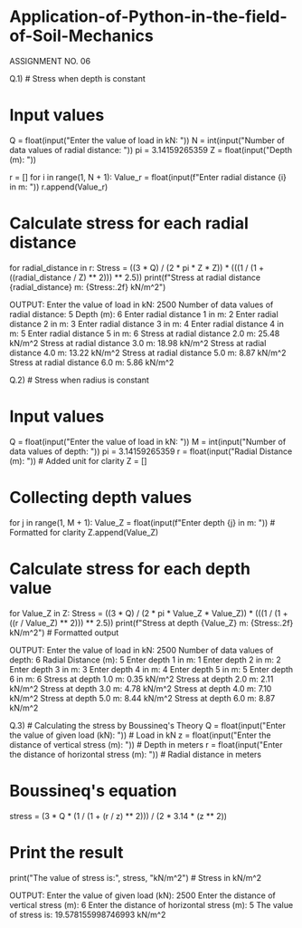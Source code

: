 # Application-of-Python-in-the-field-of-Soil-Mechanics
ASSIGNMENT NO. 06

Q.1) # Stress when depth is constant

# Input values
Q = float(input("Enter the value of load in kN: "))
N = int(input("Number of data values of radial distance: "))  pi = 3.14159265359
Z = float(input("Depth (m): "))  

r = []
for i in range(1, N + 1):
    Value_r = float(input(f"Enter radial distance {i} in m: "))      r.append(Value_r)

# Calculate stress for each radial distance
for radial_distance in r:
    Stress = ((3 * Q) / (2 * pi * Z * Z)) * (((1 / (1 + ((radial_distance / Z) ** 2))) ** 2.5))
    print(f"Stress at radial distance {radial_distance} m: {Stress:.2f} kN/m^2")  

OUTPUT:
Enter the value of load in kN: 2500
Number of data values of radial distance: 5
Depth (m): 6
Enter radial distance 1 in m: 2
Enter radial distance 2 in m: 3
Enter radial distance 3 in m: 4
Enter radial distance 4 in m: 5
Enter radial distance 5 in m: 6
Stress at radial distance 2.0 m: 25.48 kN/m^2
Stress at radial distance 3.0 m: 18.98 kN/m^2
Stress at radial distance 4.0 m: 13.22 kN/m^2
Stress at radial distance 5.0 m: 8.87 kN/m^2
Stress at radial distance 6.0 m: 5.86 kN/m^2


Q.2)    # Stress when radius is constant

# Input values
Q = float(input("Enter the value of load in kN: "))
M = int(input("Number of data values of depth: "))
pi = 3.14159265359
r = float(input("Radial Distance (m): "))  # Added unit for clarity
Z = []

# Collecting depth values
for j in range(1, M + 1):
    Value_Z = float(input(f"Enter depth {j} in m: "))  # Formatted for clarity
    Z.append(Value_Z)

# Calculate stress for each depth value
for Value_Z in Z:
    Stress = ((3 * Q) / (2 * pi * Value_Z * Value_Z)) * (((1 / (1 + ((r / Value_Z) ** 2))) ** 2.5))
    print(f"Stress at depth {Value_Z} m: {Stress:.2f} kN/m^2")  # Formatted output

OUTPUT:
Enter the value of load in kN: 2500
Number of data values of depth: 6
Radial Distance (m): 5
Enter depth 1 in m: 1
Enter depth 2 in m: 2
Enter depth 3 in m: 3
Enter depth 4 in m: 4
Enter depth 5 in m: 5
Enter depth 6 in m: 6
Stress at depth 1.0 m: 0.35 kN/m^2
Stress at depth 2.0 m: 2.11 kN/m^2
Stress at depth 3.0 m: 4.78 kN/m^2
Stress at depth 4.0 m: 7.10 kN/m^2
Stress at depth 5.0 m: 8.44 kN/m^2
Stress at depth 6.0 m: 8.87 kN/m^2

Q.3) # Calculating the stress by Boussineq's Theory
Q = float(input("Enter the value of given load (kN): "))  # Load in kN
z = float(input("Enter the distance of vertical stress (m): "))  # Depth in meters
r = float(input("Enter the distance of horizontal stress (m): "))  # Radial distance in meters

# Boussineq's equation
stress = (3 * Q * (1 / (1 + (r / z) ** 2))) / (2 * 3.14 * (z ** 2))

# Print the result
print("The value of stress is:", stress, "kN/m^2")  # Stress in kN/m^2

OUTPUT:
Enter the value of given load (kN): 2500
Enter the distance of vertical stress (m): 6
Enter the distance of horizontal stress (m): 5
The value of stress is: 19.578155998746993 kN/m^2
